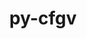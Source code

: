 ---
title: "py-cfgv"
layout: cache
categories: [package, v0.20.1]
meta: {"versions": ["3.3.1"], "compilers": ["gcc@=11.1.0"], "oss": ["ubuntu20.04"], "platforms": ["linux"], "targets": ["ppc64le", "x86_64_v3"], "stacks": ["data-vis-sdk", "e4s", "e4s-power", "root"], "num_specs": 5, "num_specs_by_stack": {"e4s-power": 2, "root": 5, "data-vis-sdk": 2, "e4s": 1}}
spec_details: [{"hash": "tropx34lvoi7i6ttljcfc3wo5dn2mbnw", "compiler": "gcc@=11.1.0", "versions": ["3.3.1"], "os": "ubuntu20.04", "platform": "linux", "target": "ppc64le", "variants": ["build_system=python_pip"], "stacks": ["e4s-power", "root"], "size": "-", "tarball": "https://binaries.spack.io/releases/v0.20.1/build_cache/linux-ubuntu20.04-ppc64le/gcc-11.1.0/py-cfgv-3.3.1/linux-ubuntu20.04-ppc64le-gcc-11.1.0-py-cfgv-3.3.1-tropx34lvoi7i6ttljcfc3wo5dn2mbnw.spack"}, {"hash": "2xm24l4hbtprce6odaclsqr77747lq5j", "compiler": "gcc@=11.1.0", "versions": ["3.3.1"], "os": "ubuntu20.04", "platform": "linux", "target": "ppc64le", "variants": ["build_system=python_pip"], "stacks": ["e4s-power", "root"], "size": "-", "tarball": "https://binaries.spack.io/releases/v0.20.1/build_cache/linux-ubuntu20.04-ppc64le/gcc-11.1.0/py-cfgv-3.3.1/linux-ubuntu20.04-ppc64le-gcc-11.1.0-py-cfgv-3.3.1-2xm24l4hbtprce6odaclsqr77747lq5j.spack"}, {"hash": "zgv5h7h2vfi7egz7fxelf6k73cottzjw", "compiler": "gcc@=11.1.0", "versions": ["3.3.1"], "os": "ubuntu20.04", "platform": "linux", "target": "x86_64_v3", "variants": ["build_system=python_pip"], "stacks": ["root", "data-vis-sdk"], "size": "-", "tarball": "https://binaries.spack.io/releases/v0.20.1/build_cache/linux-ubuntu20.04-x86_64_v3/gcc-11.1.0/py-cfgv-3.3.1/linux-ubuntu20.04-x86_64_v3-gcc-11.1.0-py-cfgv-3.3.1-zgv5h7h2vfi7egz7fxelf6k73cottzjw.spack"}, {"hash": "z5cbg2243wmlckiy5mh6j4i5fxjxzooj", "compiler": "gcc@=11.1.0", "versions": ["3.3.1"], "os": "ubuntu20.04", "platform": "linux", "target": "x86_64_v3", "variants": ["build_system=python_pip"], "stacks": ["root", "data-vis-sdk"], "size": "-", "tarball": "https://binaries.spack.io/releases/v0.20.1/build_cache/linux-ubuntu20.04-x86_64_v3/gcc-11.1.0/py-cfgv-3.3.1/linux-ubuntu20.04-x86_64_v3-gcc-11.1.0-py-cfgv-3.3.1-z5cbg2243wmlckiy5mh6j4i5fxjxzooj.spack"}, {"hash": "oi6x35oicppu5gm7liejulrd77cyfhvu", "compiler": "gcc@=11.1.0", "versions": ["3.3.1"], "os": "ubuntu20.04", "platform": "linux", "target": "x86_64_v3", "variants": ["build_system=python_pip"], "stacks": ["root", "e4s"], "size": "-", "tarball": "https://binaries.spack.io/releases/v0.20.1/build_cache/linux-ubuntu20.04-x86_64_v3/gcc-11.1.0/py-cfgv-3.3.1/linux-ubuntu20.04-x86_64_v3-gcc-11.1.0-py-cfgv-3.3.1-oi6x35oicppu5gm7liejulrd77cyfhvu.spack"}]
---
